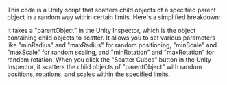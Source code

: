 This code is a Unity script that scatters child objects of a specified parent object in a random way within certain limits. Here's a simplified breakdown:

It takes a "parentObject" in the Unity Inspector, which is the object containing child objects to scatter. It allows you to set various parameters like "minRadius" and "maxRadius" for random positioning, "minScale" and "maxScale" for random scaling, and "minRotation" and "maxRotation" for random rotation. When you click the "Scatter Cubes" button in the Unity Inspector, it scatters the child objects of "parentObject" with random positions, rotations, and scales within the specified limits.
